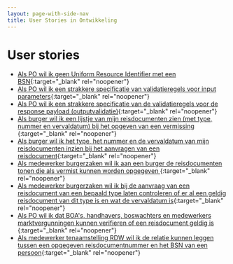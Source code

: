 ```yaml
---
layout: page-with-side-nav
title: User Stories in Ontwikkeling
---
```


# User stories

- [Als PO wil ik geen Uniform Resource Identifier met een BSN](https://github.com/BRP-API/Haal-Centraal-Reisdocumenten-bevragen/issues/50){:target="_blank" rel="noopener"}
- [Als PO wil ik een strakkere specificatie van validatieregels voor input parameters](https://github.com/BRP-API/Haal-Centraal-Reisdocumenten-bevragen/issues/49){:target="_blank" rel="noopener"}
- [Als PO wil ik een strakkere specificatie van de validatieregels voor de response payload (outputvalidatie)](https://github.com/BRP-API/Haal-Centraal-Reisdocumenten-bevragen/issues/48){:target="_blank" rel="noopener"}
- [Als burger wil ik een lijstje van mijn reisdocumenten zien (met type, nummer en vervaldatum) bij het opgeven van een vermissing ](https://github.com/BRP-API/Haal-Centraal-Reisdocumenten-bevragen/issues/40){:target="_blank" rel="noopener"}
- [Als burger wil ik het type, het nummer en de vervaldatum van mijn reisdocumenten inzien bij het aanvragen van een reisdocument](https://github.com/BRP-API/Haal-Centraal-Reisdocumenten-bevragen/issues/41){:target="_blank" rel="noopener"}
- [Als medewerker burgerzaken wil ik aan een burger de reisdocumenten tonen die als vermist kunnen worden opgegeven ](https://github.com/BRP-API/Haal-Centraal-Reisdocumenten-bevragen/issues/42){:target="_blank" rel="noopener"}
- [Als medewerker burgerzaken wil ik bij de aanvraag van een reisdocument van een bepaald type laten controleren of er al een geldig reisdocument van dit type is en wat de vervaldatum is](https://github.com/BRP-API/Haal-Centraal-Reisdocumenten-bevragen/issues/43){:target="_blank" rel="noopener"}
- [Als PO wil ik dat BOA's, handhavers, boswachters en medewerkers marktvergunningen kunnen verifieren of een reisdocument geldig is  ](https://github.com/BRP-API/Haal-Centraal-Reisdocumenten-bevragen/issues/39){:target="_blank" rel="noopener"}
- [Als medewerker tenaamstelling RDW wil ik de relatie kunnen leggen tussen een opgegeven reisdocumentnummer en het BSN van een persoon](https://github.com/BRP-API/Haal-Centraal-Reisdocumenten-bevragen/issues/34){:target="_blank" rel="noopener"}

